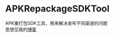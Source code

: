 # APKRepackageSDKTool
APK重打包SDK工具，用来解决发布不同渠道的问题  
思想见我的[博客](https://www.kisence.com/2018/03/30/android-sdkfang-an/)
